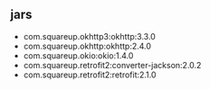 
## jars
- com.squareup.okhttp3:okhttp:3.3.0
- com.squareup.okhttp:okhttp:2.4.0
- com.squareup.okio:okio:1.4.0
- com.squareup.retrofit2:converter-jackson:2.0.2
- com.squareup.retrofit2:retrofit:2.1.0
